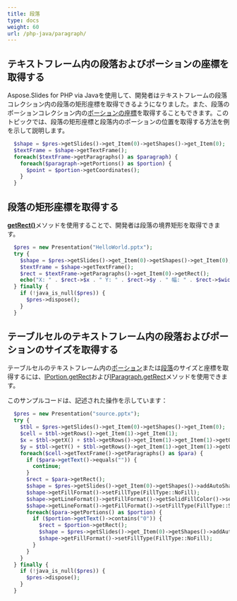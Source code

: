 ```yaml
---
title: 段落
type: docs
weight: 60
url: /php-java/paragraph/
---
```



## テキストフレーム内の段落およびポーションの座標を取得する ##
Aspose.Slides for PHP via Javaを使用して、開発者はテキストフレームの段落コレクション内の段落の矩形座標を取得できるようになりました。また、段落のポーションコレクション内の[ポーションの座標](https://reference.aspose.com/slides/php-java/aspose.slides/IPortion#getCoordinates--)を取得することもできます。このトピックでは、段落の矩形座標と段落内のポーションの位置を取得する方法を例を示して説明します。

```php
  $shape = $pres->getSlides()->get_Item(0)->getShapes()->get_Item(0);
  $textFrame = $shape->getTextFrame();
  foreach($textFrame->getParagraphs() as $paragraph) {
    foreach($paragraph->getPortions() as $portion) {
      $point = $portion->getCoordinates();
    }
  }
```


## **段落の矩形座標を取得する**
[**getRect()**](https://reference.aspose.com/slides/php-java/aspose.slides/IParagraph#getRect--)メソッドを使用することで、開発者は段落の境界矩形を取得できます。

```php
  $pres = new Presentation("HelloWorld.pptx");
  try {
    $shape = $pres->getSlides()->get_Item(0)->getShapes()->get_Item(0);
    $textFrame = $shape->getTextFrame();
    $rect = $textFrame->getParagraphs()->get_Item(0)->getRect();
    echo("X: " . $rect->$x . " Y: " . $rect->$y . " 幅: " . $rect->$width . " 高さ: " . $rect->$height);
  } finally {
    if (!java_is_null($pres)) {
      $pres->dispose();
    }
  }
```

## **テーブルセルのテキストフレーム内の段落およびポーションのサイズを取得する** ##

テーブルセルのテキストフレーム内の[ポーション](https://reference.aspose.com/slides/php-java/aspose.slides/Portion)または[段落](https://reference.aspose.com/slides/php-java/aspose.slides/Paragraph)のサイズと座標を取得するには、[IPortion.getRect](https://reference.aspose.com/slides/php-java/aspose.slides/IPortion#getRect--)および[IParagraph.getRect](https://reference.aspose.com/slides/php-java/aspose.slides/IParagraph#getRect--)メソッドを使用できます。

このサンプルコードは、記述された操作を示しています：

```php
  $pres = new Presentation("source.pptx");
  try {
    $tbl = $pres->getSlides()->get_Item(0)->getShapes()->get_Item(0);
    $cell = $tbl->getRows()->get_Item(1)->get_Item(1);
    $x = $tbl->getX() + $tbl->getRows()->get_Item(1)->get_Item(1)->getOffsetX();
    $y = $tbl->getY() + $tbl->getRows()->get_Item(1)->get_Item(1)->getOffsetY();
    foreach($cell->getTextFrame()->getParagraphs() as $para) {
      if ($para->getText()->equals("")) {
        continue;
      }
      $rect = $para->getRect();
      $shape = $pres->getSlides()->get_Item(0)->getShapes()->addAutoShape(ShapeType::Rectangle, $rect->getX() + $x, $rect->getY() + $y, $rect->getWidth(), $rect->getHeight());
      $shape->getFillFormat()->setFillType(FillType::NoFill);
      $shape->getLineFormat()->getFillFormat()->getSolidFillColor()->setColor(java("java.awt.Color")->YELLOW);
      $shape->getLineFormat()->getFillFormat()->setFillType(FillType::Solid);
      foreach($para->getPortions() as $portion) {
        if ($portion->getText()->contains("0")) {
          $rect = $portion->getRect();
          $shape = $pres->getSlides()->get_Item(0)->getShapes()->addAutoShape(ShapeType::Rectangle, $rect->getX() + $x, $rect->getY() + $y, $rect->getWidth(), $rect->getHeight());
          $shape->getFillFormat()->setFillType(FillType::NoFill);
        }
      }
    }
  } finally {
    if (!java_is_null($pres)) {
      $pres->dispose();
    }
  }
```